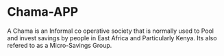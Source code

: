 # Chama-APP
A Chama is an Informal co operative society that is normally used to Pool and invest savings by people in East Africa and Particularly Kenya. Its also refered to as a Micro-Savings Group.
